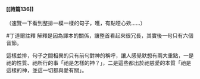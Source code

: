 #### [[詩篇136]]

（速覽一下看到整排一模一樣的句子，嚄，有點噁心欸......）

#丁道爾註釋 解釋是因為譯本的關係，讓整首看起來很冗長，其實後一句只有六個音節。

這樣並排，句子之間相異的只有前句對神的稱呼，讓人感覺默想有兩大重點，一是祂的性質、祂所行的事「祂是怎樣的神？」，二是這些都出於祂慈愛的本質「祂是這樣的神，並這一切都與愛有關」。